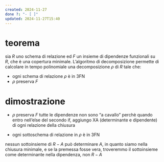 ```yaml
---
created: 2024-11-27
done ?: "- [ ]"
updated: 2024-11-27T15:40
---
```

# teorema
sia $R$ uno schema di relazione ed $F$ un insieme di dipendenze funzionali su $R$, che è una copertura minimale. L’algoritmo di decomposizione permette di calcolare in tempo polinomiale una decomposizione $\rho$ di $R$ tale che:
- ogni schema di relazione $\rho$ è in 3FN
- $\rho$ preserva $F$

# dimostrazione
- $\rho$ preserva $F$
tutte le dipendenze non sono “a cavallo” perchè quando entro nell’else del secondo if, aggiungo XA (determinante e dipendente) di ogni relazione della chiusura

- ogni sottoschema di relazione in $\rho$ è in 3FN

nessun sottoinsieme di $R-A$ può determinare $A$, in quanto siamo nella chiusura minimale, e se la premessa fosse vera, troveremmo il sottoinsieme come determinante nella dipendenza, non $R-A$